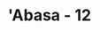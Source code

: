 ---
title: "'Abasa - 12"
no: 12
arabic_no: ١٢
ayah: فَمَنْ شَاۤءَ ذَكَرَهٗ ۘ
translation: "maka barangsiapa menghendaki, tentulah dia akan memperhatikannya,"
tafsir: "Dalam ayat ini, Allah menegur Nabi-Nya agar tidak lagi mengulangi tindakan-tindakan seperti itu yaitu ketika ia menghadapi Ibnu Ummi Maktum dan al-Walid bin al-Mugirah beserta kawan-kawannya.\n\nSesungguhnya pengajaran Allah itu adalah suatu peringatan dan nasihat untuk menyadarkan orang-orang yang lupa atau tidak memperhatikan tanda-tanda kebesaran dan kekuasaan Tuhannya. Barang siapa yang menghendaki peringatan yang jelas dan gamblang, tentu ia memperhatikan dan beramal sesuai dengan kehendak hidayah itu. Apalagi jika diperhatikan bahwa hidayah itu berasal dari kitab-kitab yang mulia seperti diterangkan dalam ayat-ayat berikutnya."
---
